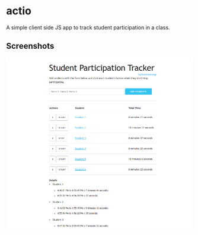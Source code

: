# actio
A simple client side JS app to track student participation in a class.

## Screenshots
![The main page.](screenshots/screenshot1.png)
